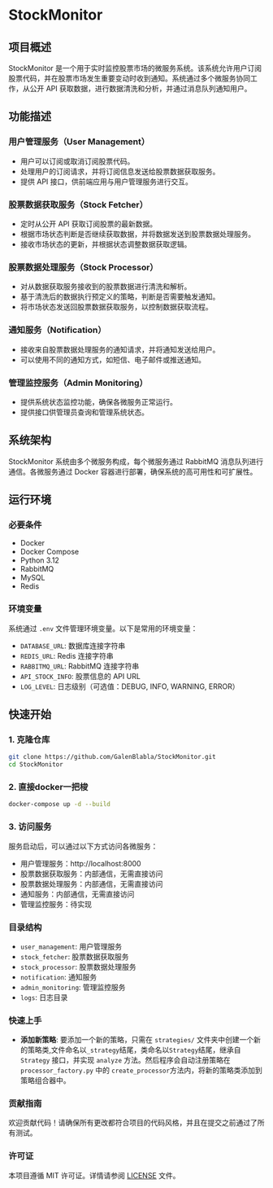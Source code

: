 # StockMonitor

## 项目概述

StockMonitor 是一个用于实时监控股票市场的微服务系统。该系统允许用户订阅股票代码，并在股票市场发生重要变动时收到通知。系统通过多个微服务协同工作，从公开 API 获取数据，进行数据清洗和分析，并通过消息队列通知用户。

## 功能描述

### 用户管理服务（User Management）
- 用户可以订阅或取消订阅股票代码。
- 处理用户的订阅请求，并将订阅信息发送给股票数据获取服务。
- 提供 API 接口，供前端应用与用户管理服务进行交互。

### 股票数据获取服务（Stock Fetcher）
- 定时从公开 API 获取订阅股票的最新数据。
- 根据市场状态判断是否继续获取数据，并将数据发送到股票数据处理服务。
- 接收市场状态的更新，并根据状态调整数据获取逻辑。

### 股票数据处理服务（Stock Processor）
- 对从数据获取服务接收到的股票数据进行清洗和解析。
- 基于清洗后的数据执行预定义的策略，判断是否需要触发通知。
- 将市场状态发送回股票数据获取服务，以控制数据获取流程。

### 通知服务（Notification）
- 接收来自股票数据处理服务的通知请求，并将通知发送给用户。
- 可以使用不同的通知方式，如短信、电子邮件或推送通知。

### 管理监控服务（Admin Monitoring）
- 提供系统状态监控功能，确保各微服务正常运行。
- 提供接口供管理员查询和管理系统状态。

## 系统架构

StockMonitor 系统由多个微服务构成，每个微服务通过 RabbitMQ 消息队列进行通信。各微服务通过 Docker 容器进行部署，确保系统的高可用性和可扩展性。

## 运行环境

### 必要条件
- Docker
- Docker Compose
- Python 3.12
- RabbitMQ
- MySQL
- Redis

### 环境变量
系统通过 `.env` 文件管理环境变量。以下是常用的环境变量：
- `DATABASE_URL`: 数据库连接字符串
- `REDIS_URL`: Redis 连接字符串
- `RABBITMQ_URL`: RabbitMQ 连接字符串
- `API_STOCK_INFO`: 股票信息的 API URL
- `LOG_LEVEL`: 日志级别（可选值：DEBUG, INFO, WARNING, ERROR）

## 快速开始

### 1. 克隆仓库
```bash
git clone https://github.com/GalenBlabla/StockMonitor.git
cd StockMonitor
```
### 2. 直接docker一把梭
```bash
docker-compose up -d --build
```
### 3. 访问服务
服务启动后，可以通过以下方式访问各微服务：

- 用户管理服务：http://localhost:8000
- 股票数据获取服务：内部通信，无需直接访问
- 股票数据处理服务：内部通信，无需直接访问
- 通知服务：内部通信，无需直接访问
- 管理监控服务：待实现

### 目录结构
- `user_management`: 用户管理服务
- `stock_fetcher`: 股票数据获取服务
- `stock_processor`: 股票数据处理服务
- `notification`: 通知服务
- `admin_monitoring`: 管理监控服务
- `logs`: 日志目录
### 快速上手
- **添加新策略**: 要添加一个新的策略，只需在 `strategies/` 文件夹中创建一个新的策略类,文件命名以`_strategy`结尾，类命名以`Strategy`结尾，继承自 `Strategy` 接口，并实现 `analyze` 方法。然后程序会自动注册策略在`processor_factory.py` 中的 `create_processor`方法内，将新的策略类添加到策略组合器中。
### 贡献指南
欢迎贡献代码！请确保所有更改都符合项目的代码风格，并且在提交之前通过了所有测试。

### 许可证
本项目遵循 MIT 许可证。详情请参阅 [LICENSE](LICENSE) 文件。
